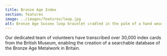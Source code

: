 ```yaml
---
title: Bronze Age Index
section: features
image: ../images/features/loop.jpg
alt: Bronze Age Sussex loop bracelet cradled in the palm of a hand wearing white gloves
---
```

Our dedicated team of volunteers have transcribed over 30,000 index cards from the British Museum,
enabling the creation of a searchable database of the Bronze Age Metalwork in Britain.
